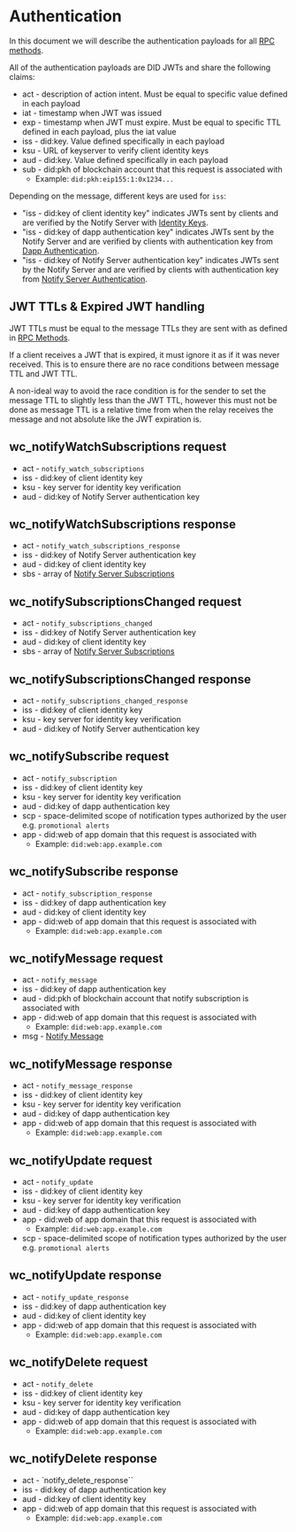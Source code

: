 # Authentication

In this document we will describe the authentication payloads for all [RPC methods](./rpc-methods.md).

All of the authentication payloads are DID JWTs and share the following claims:

- act - description of action intent. Must be equal to specific value defined in each payload
- iat - timestamp when JWT was issued
- exp - timestamp when JWT must expire. Must be equal to specific TTL defined in each payload, plus the iat value
- iss - did:key. Value defined specifically in each payload
- ksu - URL of keyserver to verify client identity keys
- aud - did:key. Value defined specifically in each payload
- sub - did:pkh of blockchain account that this request is associated with
  - Example: `did:pkh:eip155:1:0x1234...`

Depending on the message, different keys are used for `iss`:
- "iss - did:key of client identity key" indicates JWTs sent by clients and are verified by the Notify Server with [Identity Keys](../core/identity/identity-keys.md).
- "iss - did:key of dapp authentication key" indicates JWTs sent by the Notify Server and are verified by clients with authentication key from [Dapp Authentication](./dapp-authentication.md).
- "iss - did:key of Notify Server authentication key" indicates JWTs sent by the Notify Server and are verified by clients with authentication key from [Notify Server Authentication](./notify-server-authentication.md).

## JWT TTLs & Expired JWT handling

JWT TTLs must be equal to the message TTLs they are sent with as defined in [RPC Methods](./rpc-methods.md).

If a client receives a JWT that is expired, it must ignore it as if it was never received. This is to ensure there are no race conditions between message TTL and JWT TTL.

A non-ideal way to avoid the race condition is for the sender to set the message TTL to slightly less than the JWT TTL, however this must not be done as message TTL is a relative time from when the relay receives the message and not absolute like the JWT expiration is.

## wc_notifyWatchSubscriptions request

- act - `notify_watch_subscriptions`
- iss - did:key of client identity key
- ksu - key server for identity key verification
- aud - did:key of Notify Server authentication key

## wc_notifyWatchSubscriptions response

- act - `notify_watch_subscriptions_response`
- iss - did:key of Notify Server authentication key
- aud - did:key of client identity key
- sbs - array of [Notify Server Subscriptions](./data-structures.md#notify-server-subscriptions)

## wc_notifySubscriptionsChanged request

- act - `notify_subscriptions_changed`
- iss - did:key of Notify Server authentication key
- aud - did:key of client identity key
- sbs - array of [Notify Server Subscriptions](./data-structures.md#notify-server-subscriptions)

## wc_notifySubscriptionsChanged response

- act - `notify_subscriptions_changed_response`
- iss - did:key of client identity key
- ksu - key server for identity key verification
- aud - did:key of Notify Server authentication key

## wc_notifySubscribe request

- act - `notify_subscription`
- iss - did:key of client identity key
- ksu - key server for identity key verification
- aud - did:key of dapp authentication key
- scp - space-delimited scope of notification types authorized by the user e.g. `promotional alerts`
- app - did:web of app domain that this request is associated with 
  - Example: `did:web:app.example.com`

## wc_notifySubscribe response

- act - `notify_subscription_response`
- iss - did:key of dapp authentication key
- aud - did:key of client identity key
- app - did:web of app domain that this request is associated with 
  - Example: `did:web:app.example.com`

## wc_notifyMessage request

- act - `notify_message`
- iss - did:key of dapp authentication key
- aud - did:pkh of blockchain account that notify subscription is associated with
- app - did:web of app domain that this request is associated with 
  - Example: `did:web:app.example.com`
- msg - [Notify Message](./data-structures.md#notify-message)

## wc_notifyMessage response

- act - `notify_message_response`
- iss - did:key of client identity key
- ksu - key server for identity key verification
- aud - did:key of dapp authentication key
- app - did:web of app domain that this request is associated with 
  - Example: `did:web:app.example.com`

## wc_notifyUpdate request

- act - `notify_update`
- iss - did:key of client identity key
- ksu - key server for identity key verification
- aud - did:key of dapp authentication key
- app - did:web of app domain that this request is associated with 
  - Example: `did:web:app.example.com`
- scp - space-delimited scope of notification types authorized by the user e.g. `promotional alerts`

## wc_notifyUpdate response

- act - `notify_update_response`
- iss - did:key of dapp authentication key
- aud - did:key of client identity key
- app - did:web of app domain that this request is associated with 
  - Example: `did:web:app.example.com`

## wc_notifyDelete request

- act - `notify_delete`
- iss - did:key of client identity key
- ksu - key server for identity key verification
- aud - did:key of dapp authentication key
- app - did:web of app domain that this request is associated with 
  - Example: `did:web:app.example.com`

## wc_notifyDelete response

- act - `notify_delete_response``
- iss - did:key of dapp authentication key
- aud - did:key of client identity key
- app - did:web of app domain that this request is associated with 
  - Example: `did:web:app.example.com`
